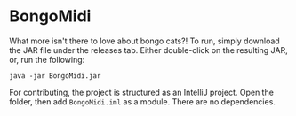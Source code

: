 # BongoMidi

What more isn't there to love about bongo cats?!
To run, simply download the JAR file under the releases tab. Either double-click on the resulting JAR, or, run the following:

    java -jar BongoMidi.jar
    
For contributing, the project is structured as an IntelliJ project. Open the folder, then add `BongoMidi.iml` as a module. There are no dependencies.
